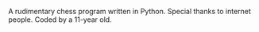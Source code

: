 A rudimentary chess program written in Python. Special thanks to internet people. Coded by a 11-year old.

